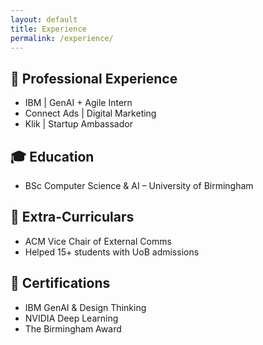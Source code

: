 ```yaml
---
layout: default
title: Experience
permalink: /experience/
---
```


## 🧠 Professional Experience
- IBM | GenAI + Agile Intern
- Connect Ads | Digital Marketing
- Klik | Startup Ambassador

## 🎓 Education
- BSc Computer Science & AI – University of Birmingham

## 🌟 Extra-Curriculars
- ACM Vice Chair of External Comms
- Helped 15+ students with UoB admissions

## 📜 Certifications
- IBM GenAI & Design Thinking
- NVIDIA Deep Learning
- The Birmingham Award
